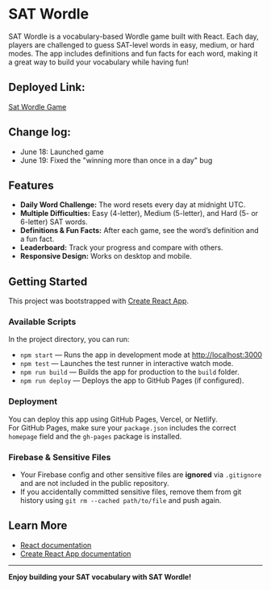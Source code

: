 # SAT Wordle

SAT Wordle is a vocabulary-based Wordle game built with React. Each day, players are challenged to guess SAT-level words in easy, medium, or hard modes. The app includes definitions and fun facts for each word, making it a great way to build your vocabulary while having fun!

## Deployed Link:
[Sat Wordle Game](https://searifxr.github.io/SAT_wordle)

## Change log:
- June 18: Launched game
- June 19: Fixed the "winning more than once in a day" bug
## Features

- **Daily Word Challenge:** The word resets every day at midnight UTC.
- **Multiple Difficulties:** Easy (4-letter), Medium (5-letter), and Hard (5- or 6-letter) SAT words.
- **Definitions & Fun Facts:** After each game, see the word’s definition and a fun fact.
- **Leaderboard:** Track your progress and compare with others.
- **Responsive Design:** Works on desktop and mobile.

## Getting Started

This project was bootstrapped with [Create React App](https://github.com/facebook/create-react-app).

### Available Scripts

In the project directory, you can run:

- `npm start` — Runs the app in development mode at [http://localhost:3000](http://localhost:3000)
- `npm test` — Launches the test runner in interactive watch mode.
- `npm run build` — Builds the app for production to the `build` folder.
- `npm run deploy` — Deploys the app to GitHub Pages (if configured).

### Deployment

You can deploy this app using GitHub Pages, Vercel, or Netlify.  
For GitHub Pages, make sure your `package.json` includes the correct `homepage` field and the `gh-pages` package is installed.

### Firebase & Sensitive Files

- Your Firebase config and other sensitive files are **ignored** via `.gitignore` and are not included in the public repository.
- If you accidentally committed sensitive files, remove them from git history using `git rm --cached path/to/file` and push again.

## Learn More

- [React documentation](https://reactjs.org/)
- [Create React App documentation](https://facebook.github.io/create-react-app/docs/getting-started)

---

**Enjoy building your SAT vocabulary with SAT Wordle!**
